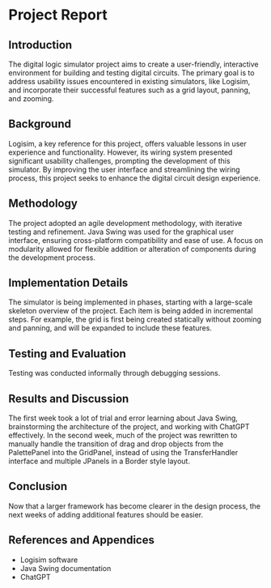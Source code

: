 # Project Report

## Introduction

The digital logic simulator project aims to create a user-friendly, interactive environment for building and testing digital circuits. The primary goal is to address usability issues encountered in existing simulators, like Logisim, and incorporate their successful features such as a grid layout, panning, and zooming.

## Background

Logisim, a key reference for this project, offers valuable lessons in user experience and functionality. However, its wiring system presented significant usability challenges, prompting the development of this simulator. By improving the user interface and streamlining the wiring process, this project seeks to enhance the digital circuit design experience.

## Methodology

The project adopted an agile development methodology, with iterative testing and refinement. Java Swing was used for the graphical user interface, ensuring cross-platform compatibility and ease of use. A focus on modularity allowed for flexible addition or alteration of components during the development process.

## Implementation Details

The simulator is being implemented in phases, starting with a large-scale skeleton overview of the project. Each item is being added in incremental steps. For example, the grid is first being created statically without zooming and panning, and will be expanded to include these features.

## Testing and Evaluation

Testing was conducted informally through debugging sessions.

## Results and Discussion

The first week took a lot of trial and error learning about Java Swing, brainstorming the architecture of the project, and working with ChatGPT effectively.
In the second week, much of the project was rewritten to manually handle the transition of drag and drop objects from the PalettePanel into the GridPanel, instead of using the TransferHandler interface and multiple JPanels in a Border style layout.

## Conclusion

Now that a larger framework has become clearer in the design process, the next weeks of adding additional features should be easier.

## References and Appendices

- Logisim software
- Java Swing documentation
- ChatGPT
